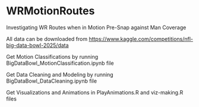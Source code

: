 # WRMotionRoutes
Investigating WR Routes when in Motion Pre-Snap against Man Coverage

All data can be downloaded from https://www.kaggle.com/competitions/nfl-big-data-bowl-2025/data

Get Motion Classifications by running BigDataBowl_MotionClassification.ipynb file

Get Data Cleaning and Modeling by running BigDataBowl_DataCleaning.ipynb file

Get Visualizations and Animations in PlayAnimations.R and viz-making.R files
